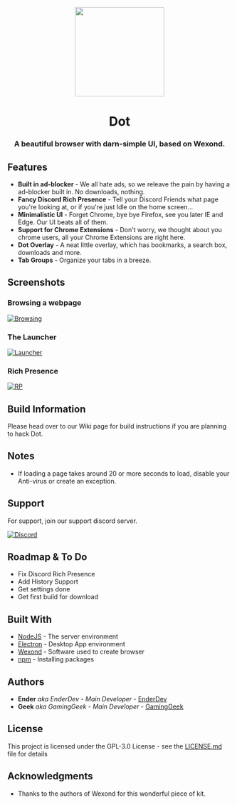 <p align="center">
  <img src="https://bot.ender.site/img/dot.png" style="display: block;margin-left: auto;margin-right: auto;" data-canonical-src="https://bot.ender.site/img/dot.png" width="200" height="200" align="center"/>
</p>

<h1 align="center">Dot</h1>
<h3 align="center">A beautiful browser with darn-simple UI, based on Wexond.</h3>

## Features

* **Built in ad-blocker** - We all hate ads, so we releave the pain by having a ad-blocker built in. No downloads, nothing.
* **Fancy Discord Rich Presence** - Tell your Discord Friends what page you're looking at, or if you're just Idle on the home screen...
* **Minimalistic UI** - Forget Chrome, bye bye Firefox, see you later IE and Edge. Our UI beats all of them.
* **Support for Chrome Extensions** - Don't worry, we thought about you chrome users, all your Chrome Extensions are right here.
* **Dot Overlay** - A neat little overlay, which has bookmarks, a search box, downloads and more.
* **Tab Groups** - Organize your tabs in a breeze.

## Screenshots

### Browsing a webpage
[![Browsing](https://i.imgur.com/AibZG3N.png)]()

### The Launcher
[![Launcher](https://i.imgur.com/Y3CDnSp.png)]()

### Rich Presence
[![RP](https://i.imgur.com/DCI96kW.png)]()

## Build Information

Please head over to our Wiki page for build instructions if you are planning to hack Dot.

## Notes
* If loading a page takes around 20 or more seconds to load, disable your Anti-virus or create an exception.

## Support

For support, join our support discord server.

[![Discord](https://discordapp.com/api/guilds/525056817399726102/widget.png?style=banner2)](https://discordbots.org/servers/525056817399726102)

## Roadmap & To Do

* Fix Discord Rich Presence
* Add History Support
* Get settings done
* Get first build for download 

## Built With

* [NodeJS](https://nodejs.org/en/) - The server environment
* [Electron](https://electronjs.org/) - Desktop App environment
* [Wexond](https://github.com/wexond/wexond) - Software used to create browser
* [npm](https://npmjs.org) - Installing packages

## Authors

* **Ender** *aka EnderDev* - *Main Developer* - [EnderDev](https://github.com/EnderDev)
* **Geek** *aka GamingGeek* - *Main Developer* - [GamingGeek](https://github.com/GamingGeek)

## License

This project is licensed under the GPL-3.0 License - see the [LICENSE.md](LICENSE.md) file for details

## Acknowledgments

* Thanks to the authors of Wexond for this wonderful piece of kit.

